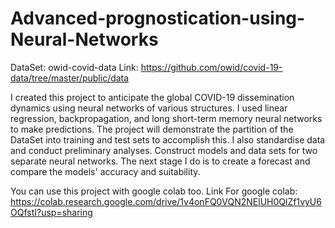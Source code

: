 # Advanced-prognostication-using-Neural-Networks

DataSet: owid-covid-data
Link: https://github.com/owid/covid-19-data/tree/master/public/data

I created this project to anticipate the global COVID-19 dissemination dynamics using neural networks of various structures. I used linear regression, backpropagation, and long short-term memory neural networks to make predictions. The project will demonstrate the partition of the DataSet into training and test sets to accomplish this. I also standardise data and conduct preliminary analyses. Construct models and data sets for two separate neural networks. The next stage I do is to create a forecast and compare the models' accuracy and suitability.

You can use this project with google colab too.
Link For google colab: https://colab.research.google.com/drive/1v4onFQ0VQN2NElUH0QlZf1vyU6OQfstI?usp=sharing
